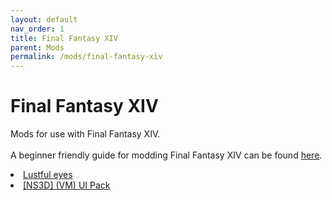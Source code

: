 ```yaml
---
layout: default
nav_order: 1
title: Final Fantasy XIV
parent: Mods
permalink: /mods/final-fantasy-xiv
---
```


<h1>Final Fantasy XIV</h1>
<p>Mods for use with Final Fantasy XIV.<br /><br />A beginner friendly guide for modding Final Fantasy XIV can be found <a href="https://gist.github.com/Exorion1er/5f2b55e14475484c63993140ec50faae" target="_blank">here</a>.</p>

<div class="card">
  <div class="container">
    <lu>
      <li class="text-delta"><a href="https://the-back-room.github.io/mods/final-fantasy-xiv/lustful-eyes.md" target="_blank">Lustful eyes</button></a></li>
      <li class="text-delta"><a href="https://the-back-room.github.io/mods/final-fantasy-xiv/ns3d-vm-ui-pack.md" target="_blank">[NS3D] (VM) UI Pack</a></li>
    </lu>
  </div>
</div>

